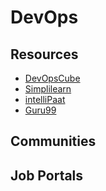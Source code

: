 # DevOps 

## Resources
  * [DevOpsCube](https://devopscube.com)
  * [Simplilearn](https://www.simplilearn.com/tutorials/devops-tutorial)
  * [intelliPaat](https://intellipaat.com/blog/tutorial/devops-tutorial/)
  * [Guru99](https://www.guru99.com/devops-tutorial.html)

## Communities

## Job Portals
